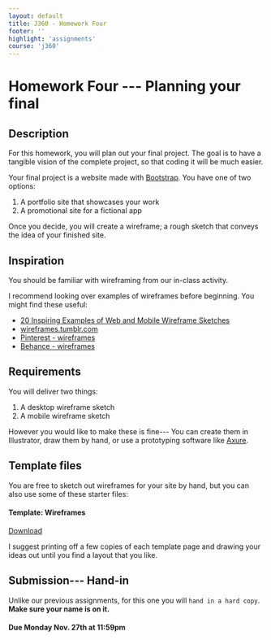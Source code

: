 ```yaml
---
layout: default
title: J360 - Homework Four
footer: ''
highlight: 'assignments'
course: 'j360'
---
```

# Homework Four --- Planning your final
## Description
For this homework, you will plan out your final project. The goal is to have a tangible vision of the complete project, so that coding it will be much easier.

Your final project is a website made with [Bootstrap](https://getbootstrap.com/). You have one of two options:

1. A portfolio site that showcases your work
2. A promotional site for a fictional app

Once you decide, you will create a wireframe; a rough sketch that conveys the idea of your finished site.

## Inspiration
You should be familiar with wireframing from our in-class activity.

I recommend looking over examples of wireframes before beginning. You might find these useful:

 * [20 Inspiring Examples of Web and Mobile Wireframe Sketches](https://speckyboy.com/web-mobile-wireframe-sketch-examples/)
 * [wireframes.tumblr.com](http://wireframes.tumblr.com/)
 * [Pinterest - wireframes](https://www.pinterest.com/search/pins/?q=wireframes)
 * [Behance - wireframes](https://www.behance.net/search?field=132&content=projects&sort=appreciations&time=week&search=wireframes)

## Requirements
You will deliver two things:

1. A desktop wireframe sketch
2. A mobile wireframe sketch

However you would like to make these is fine--- You can create them in Illustrator, draw them by hand, or use a prototyping software like [Axure](https://www.axure.com/).

## Template files
You are free to sketch out wireframes for your site by hand, but you can also use some of these starter files:

 <div class="card-block">
    <h4 class="card-title">Template: Wireframes</h4>
    <div class="spacer-1rem"></div>
    <a href="wireframes.pdf" class="btn btn-primary" target="_blank">Download</a>
  </div>

I suggest printing off a few copies of each template page and drawing your ideas out until you find a layout that you like.


## Submission--- Hand-in
Unlike our previous assignments, for this one you will `hand in a hard copy`. __Make sure your name is on it.__

#### **Due Monday Nov. 27th at 11:59pm**
